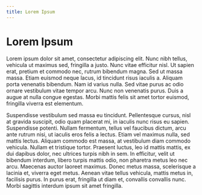 ```yaml
---
title: Lorem Ipsum
---
```

# Lorem Ipsum

Lorem ipsum dolor sit amet, consectetur adipiscing elit. Nunc nibh
tellus, vehicula ut maximus sed, fringilla a justo. Nunc vitae efficitur
nisl. Ut sapien erat, pretium et commodo nec, rutrum bibendum magna. Sed
ut massa massa. Etiam euismod neque lacus, id tincidunt risus iaculis a.
Aliquam porta venenatis bibendum. Nam id varius nulla. Sed vitae purus
ac odio ornare vestibulum vitae tempor arcu. Nunc non venenatis purus.
Duis a augue at nulla congue egestas. Morbi mattis felis sit amet tortor
euismod, fringilla viverra est elementum.

Suspendisse vestibulum sed massa eu tincidunt. Pellentesque cursus, nisl
at gravida suscipit, odio quam placerat mi, in iaculis nunc risus eu
sapien. Suspendisse potenti. Nullam fermentum, tellus vel faucibus
dictum, arcu ante rutrum nisi, ut iaculis eros felis a lectus. Etiam vel
maximus nulla, sed mattis lectus. Aliquam commodo est massa, at
vestibulum diam commodo vehicula. Nullam et tristique tortor. Praesent
luctus, leo id mattis mattis, ex dui dapibus dolor, nec ultrices turpis
nibh in sem. In efficitur, velit ut bibendum interdum, libero turpis
mattis odio, non pharetra metus leo nec arcu. Maecenas auctor laoreet
maximus. Donec metus massa, scelerisque a lacinia et, viverra eget
metus. Aenean vitae tellus vehicula, mattis metus in, facilisis purus.
In purus erat, fringilla ut diam et, convallis convallis nunc. Morbi
sagittis interdum ipsum sit amet fringilla.
